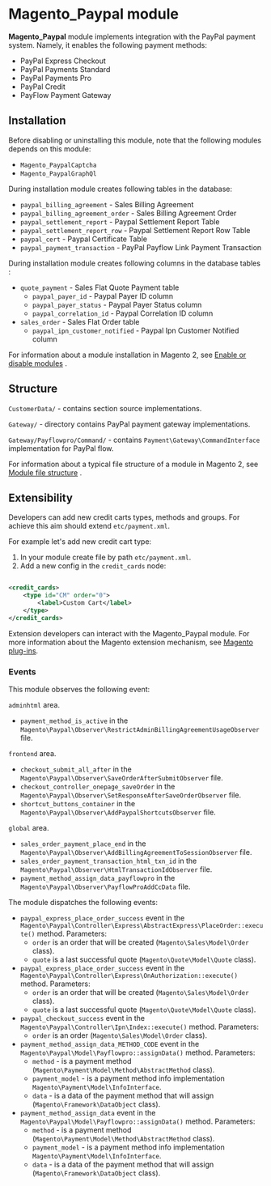 # Magento_Paypal module

**Magento_Paypal** module implements integration with the PayPal payment system. Namely, it enables the following
payment methods:

* PayPal Express Checkout
* PayPal Payments Standard
* PayPal Payments Pro
* PayPal Credit
* PayFlow Payment Gateway

## Installation

Before disabling or uninstalling this module, note that the following modules depends on this module:

- `Magento_PaypalCaptcha`
- `Magento_PaypalGraphQl`

During installation module creates following tables in the database:

- `paypal_billing_agreement` - Sales Billing Agreement
- `paypal_billing_agreement_order` - Sales Billing Agreement Order
- `paypal_settlement_report` - Paypal Settlement Report Table
- `paypal_settlement_report_row` - Paypal Settlement Report Row Table
- `paypal_cert` - Paypal Certificate Table
- `paypal_payment_transaction` - PayPal Payflow Link Payment Transaction

During installation module creates following columns in the database tables :

- `quote_payment` - Sales Flat Quote Payment table
    - `paypal_payer_id` - Paypal Payer ID column
    - `paypal_payer_status` - Paypal Payer Status column
    - `paypal_correlation_id` - Paypal Correlation ID column
- `sales_order` - Sales Flat Order table
    - `paypal_ipn_customer_notified` - Paypal Ipn Customer Notified column

For information about a module installation in Magento 2,
see [Enable or disable modules](https://devdocs.magento.com/guides/v2.4/install-gde/install/cli/install-cli-subcommands-enable.html)
.

## Structure

`CustomerData/` - contains section source implementations.

`Gateway/` - directory contains PayPal payment gateway implementations.

`Gateway/Payflowpro/Command/` - contains `Payment\Gateway\CommandInterface` implementation for PayPal flow.

For information about a typical file structure of a module in Magento 2,
see [Module file structure](https://devdocs.magento.com/guides/v2.4/extension-dev-guide/build/module-file-structure.html#module-file-structure)
.

## Extensibility

Developers can add new credit carts types, methods and groups. For achieve this aim should extend `etc/payment.xml`.

For example let's add new credit cart type:

1. In your module create file by path `etc/payment.xml`.
2. Add a new config in the `credit_cards` node:

```xml

<credit_cards>
    <type id="CM" order="0">
        <label>Custom Cart</label>
    </type>
</credit_cards>
```

Extension developers can interact with the Magento_Paypal module. For more information about the Magento extension
mechanism, see [Magento plug-ins](https://devdocs.magento.com/guides/v2.4/extension-dev-guide/plugins.html).

### Events

This module observes the following event:

`adminhtml` area.

- `payment_method_is_active` in the `Magento\Paypal\Observer\RestrictAdminBillingAgreementUsageObserver` file.

`frontend` area.

- `checkout_submit_all_after` in the `Magento\Paypal\Observer\SaveOrderAfterSubmitObserver` file.
- `checkout_controller_onepage_saveOrder` in the `Magento\Paypal\Observer\SetResponseAfterSaveOrderObserver` file.
- `shortcut_buttons_container` in the `Magento\Paypal\Observer\AddPaypalShortcutsObserver` file.

`global` area.

- `sales_order_payment_place_end` in the `Magento\Paypal\Observer\AddBillingAgreementToSessionObserver` file.
- `sales_order_payment_transaction_html_txn_id` in the `Magento\Paypal\Observer\HtmlTransactionIdObserver` file.
- `payment_method_assign_data_payflowpro` in the `Magento\Paypal\Observer\PayflowProAddCcData` file.

The module dispatches the following events:

- `paypal_express_place_order_success` event in
  the `Magento\Paypal\Controller\Express\AbstractExpress\PlaceOrder::execute()` method. Parameters:
    - `order` is an order that will be created (`Magento\Sales\Model\Order` class).
    - `quote` is a last successful quote (`Magento\Quote\Model\Quote` class).
- `paypal_express_place_order_success` event in the `Magento\Paypal\Controller\Express\OnAuthorization::execute()`
  method. Parameters:
    - `order` is an order that will be created (`Magento\Sales\Model\Order` class).
    - `quote` is a last successful quote (`Magento\Quote\Model\Quote` class).
- `paypal_checkout_success` event in the `Magento\Paypal\Controller\Ipn\Index::execute()` method. Parameters:
    - `order` is an order (`Magento\Sales\Model\Order` class).
- `payment_method_assign_data_METHOD_CODE` event in the `Magento\Paypal\Model\Payflowpro::assignData()` method.
  Parameters:
    - `method` - is a payment method (`Magento\Payment\Model\Method\AbstractMethod` class).
    - `payment_model` - is a payment method info implementation `Magento\Payment\Model\InfoInterface`.
    - `data` - is a data of the payment method that will assign (`Magento\Framework\DataObject` class).
- `payment_method_assign_data` event in the `Magento\Paypal\Model\Payflowpro::assignData()` method. Parameters:
    - `method` - is a payment method (`Magento\Payment\Model\Method\AbstractMethod` class).
    - `payment_model` - is a payment method info implementation `Magento\Payment\Model\InfoInterface`.
    - `data` - is a data of the payment method that will assign (`Magento\Framework\DataObject` class).

